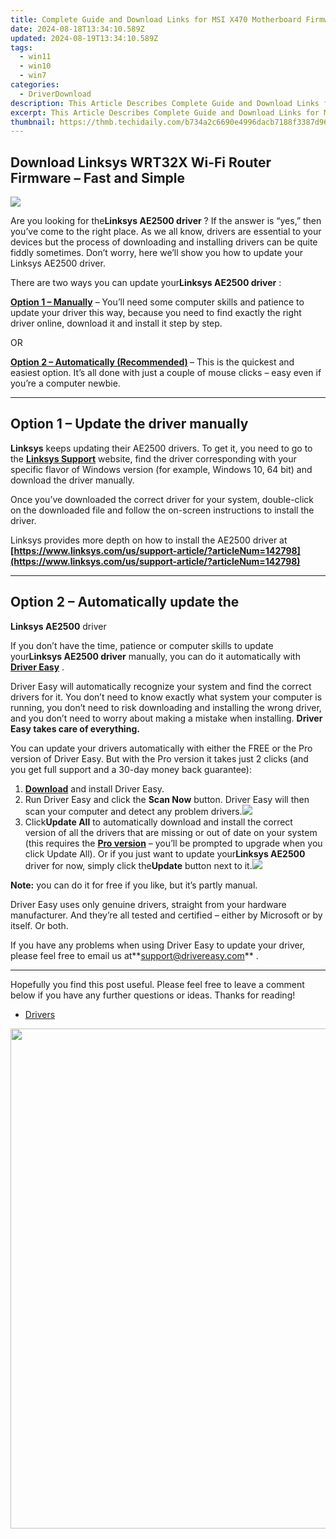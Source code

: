 ```yaml
---
title: Complete Guide and Download Links for MSI X470 Motherboard Firmware Updates
date: 2024-08-18T13:34:10.589Z
updated: 2024-08-19T13:34:10.589Z
tags:
  - win11
  - win10
  - win7
categories:
  - DriverDownload
description: This Article Describes Complete Guide and Download Links for MSI X470 Motherboard Firmware Updates
excerpt: This Article Describes Complete Guide and Download Links for MSI X470 Motherboard Firmware Updates
thumbnail: https://thmb.techidaily.com/b734a2c6690e4996dacb7188f3387d968781f292fbd537e9c3d8dd96d06bbb96.jpg
---
```


## Download Linksys WRT32X Wi-Fi Router Firmware – Fast and Simple

![](https://images.drivereasy.com/wp-content/uploads/2019/06/image-123.png)

 Are you looking for the**Linksys AE2500 driver** ? If the answer is “yes,” then you’ve come to the right place. As we all know, drivers are essential to your devices but the process of downloading and installing drivers can be quite fiddly sometimes. Don’t worry, here we’ll show you how to update your Linksys AE2500 driver.

 There are two ways you can update your**Linksys AE2500 driver** :

**[Option 1 – Manually](https://tools.techidaily.com/drivereasy/download/)**  – You’ll need some computer skills and patience to update your driver this way, because you need to find exactly the right driver online, download it and install it step by step.  

 OR  

**[Option 2 – Automatically (Recommended)](https://www.drivereasy.com/knowledge/download-linksys-ae2500-driver-quickly-easily/#option2) [](https://tools.techidaily.com/drivereasy/download/)**  – This is the quickest and easiest option. It’s all done with just a couple of mouse clicks – easy even if you’re a computer newbie.

---

## Option 1 – Update the driver manually

**Linksys** keeps updating their AE2500 drivers. To get it, you need to go to the **[Linksys Support](https://www.linksys.com/us/support-article?articleNum=148503)**  website, find the driver corresponding with your specific flavor of Windows version (for example, Windows 10, 64 bit) and download the driver manually.

 Once you’ve downloaded the correct driver for your system, double-click on the downloaded file and follow the on-screen instructions to install the driver.

 Linksys provides more depth on how to install the AE2500 driver at  
**[https://www.linksys.com/us/support-article/?articleNum=142798](https://www.linksys.com/us/support-article/?articleNum=142798)**

---

## Option 2 – Automatically update the  

**Linksys AE2500** driver

 If you don’t have the time, patience or computer skills to update your**Linksys AE2500 driver** manually, you can do it automatically with **[Driver Easy](https://tools.techidaily.com/drivereasy/download/)**  .

 Driver Easy will automatically recognize your system and find the correct drivers for it. You don’t need to know exactly what system your computer is running, you don’t need to risk downloading and installing the wrong driver, and you don’t need to worry about making a mistake when installing. **Driver Easy takes care of everything.**

 You can update your drivers automatically with either the FREE or the Pro version of Driver Easy. But with the Pro version it takes just 2 clicks (and you get full support and a 30-day money back guarantee):

1. **[Download](https://tools.techidaily.com/drivereasy/download/)**  and install Driver Easy.
2. Run Driver Easy and click the **Scan Now** button. Driver Easy will then scan your computer and detect any problem drivers.![](https://images.drivereasy.com/wp-content/uploads/2019/06/image-120.png)
3. Click**Update All** to automatically download and install the correct version of all the drivers that are missing or out of date on your system (this requires the **[Pro version](https://tools.techidaily.com/drivereasy/download/)**  – you’ll be prompted to upgrade when you click Update All). Or if you just want to update your**Linksys AE2500** driver for now, simply click the**Update**  button next to it.![](https://images.drivereasy.com/wp-content/uploads/2019/06/image-125.png)

**Note:** you can do it for free if you like, but it’s partly manual.

 Driver Easy uses only genuine drivers, straight from your hardware manufacturer. And they’re all tested and certified – either by Microsoft or by itself. Or both.

 If you have any problems when using Driver Easy to update your driver, please feel free to email us at**<support@drivereasy.com>** .

---

 Hopefully you find this post useful. Please feel free to leave a comment below if you have any further questions or ideas. Thanks for reading!

* [Drivers](https://tools.techidaily.com/drivereasy/download/)

<ins class="adsbygoogle"
     style="display:block"
     data-ad-format="autorelaxed"
     data-ad-client="ca-pub-7571918770474297"
     data-ad-slot="1223367746"></ins>



<ins class="adsbygoogle"
     style="display:block"
     data-ad-client="ca-pub-7571918770474297"
     data-ad-slot="8358498916"
     data-ad-format="auto"
     data-full-width-responsive="true"></ins>



<!-- affiliate ads begin -->
<a href="https://aspironcom.sjv.io/c/5597632/1941789/21554" target="_top" id="1941789"><img src="//a.impactradius-go.com/display-ad/21554-1941789" border="0" alt="" width="650" height="800"/></a><img height="0" width="0" src="https://imp.pxf.io/i/5597632/1941789/21554" style="position:absolute;visibility:hidden;" border="0" />
<!-- affiliate ads end -->